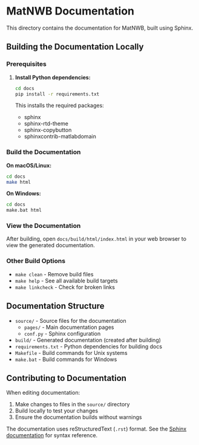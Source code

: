 # MatNWB Documentation

This directory contains the documentation for MatNWB, built using Sphinx.

## Building the Documentation Locally

### Prerequisites

1. **Install Python dependencies:**
   ```bash
   cd docs
   pip install -r requirements.txt
   ```
   
   This installs the required packages:
   - sphinx
   - sphinx-rtd-theme
   - sphinx-copybutton
   - sphinxcontrib-matlabdomain

### Build the Documentation

**On macOS/Linux:**
```bash
cd docs
make html
```

**On Windows:**
```bash
cd docs
make.bat html
```

### View the Documentation

After building, open `docs/build/html/index.html` in your web browser to view the generated documentation.

### Other Build Options

- `make clean` - Remove build files
- `make help` - See all available build targets
- `make linkcheck` - Check for broken links

## Documentation Structure

- `source/` - Source files for the documentation
  - `pages/` - Main documentation pages
  - `conf.py` - Sphinx configuration
- `build/` - Generated documentation (created after building)
- `requirements.txt` - Python dependencies for building docs
- `Makefile` - Build commands for Unix systems
- `make.bat` - Build commands for Windows

## Contributing to Documentation

When editing documentation:

1. Make changes to files in the `source/` directory
2. Build locally to test your changes
3. Ensure the documentation builds without warnings

The documentation uses reStructuredText (`.rst`) format. See the [Sphinx documentation](https://www.sphinx-doc.org/en/master/usage/restructuredtext/basics.html) for syntax reference.
